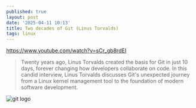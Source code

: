 ```yaml
---
published: true
layout: post
date: '2025-04-11 10:13'
title: Two decades of Git (Linus Torvalds)
tags: linux 
---
```

<https://www.youtube.com/watch?v=sCr_gb8rdEI>

> Twenty years ago, Linus Torvalds created the basis for Git in just 10 days, forever changing how developers collaborate on code. In this candid interview, Linus Torvalds discusses Git's unexpected journey from a Linux kernel management tool to the foundation of modern software development.

![git logo](https://git-scm.com/images/logos/downloads/Git-Logo-White.svg)
